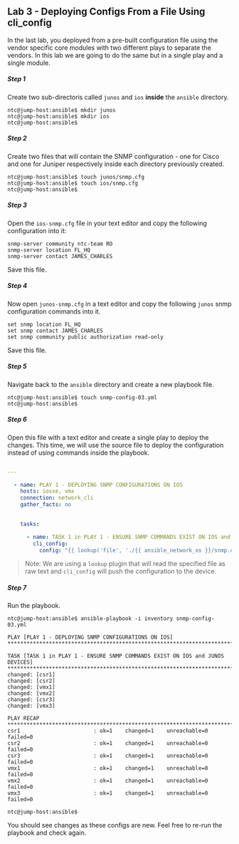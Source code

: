## Lab 3 - Deploying Configs From a File Using cli_config


In the last lab, you deployed from a pre-built configuration file using the vendor specific core modules with two different plays to separate the vendors.
In this lab we are going to do the same but in a single play and a single module.

##### Step 1

Create two sub-directoris called `junos` and `ios` **inside** the `ansible` directory.

```
ntc@jump-host:ansible$ mkdir junos
ntc@jump-host:ansible$ mkdir ios
ntc@jump-host:ansible$

```

##### Step 2

Create two files that will contain the SNMP configuration - one for Cisco and one for Juniper respectively inside each directory previously created.

```
ntc@jump-host:ansible$ touch junos/snmp.cfg
ntc@jump-host:ansible$ touch ios/snmp.cfg
ntc@jump-host:ansible$
```

##### Step 3

Open the `ios-snmp.cfg` file in your text editor and copy the following configuration into it:

```
snmp-server community ntc-team RO
snmp-server location FL_HQ        
snmp-server contact JAMES_CHARLES 

``` 

Save this file.


##### Step 4

Now open `junos-snmp.cfg` in a text editor and copy the following `junos` snmp configuration commands into it.

```
set snmp location FL_HQ
set snmp contact JAMES_CHARLES
set snmp community public authorization read-only
```

Save this file.

##### Step 5

Navigate back to the `ansible` directory and create a new playbook file.

```
ntc@jump-host:ansible$ touch snmp-config-03.yml
ntc@jump-host:ansible$
```

##### Step 6

Open this file with a text editor and create a single play to deploy the changes.
This time, we will use the source file to deploy the configuration instead of using commands inside the playbook.


```yaml

---

  - name: PLAY 1 - DEPLOYING SNMP CONFIGURATIONS ON IOS
    hosts: iosxe, vmx
    connection: network_cli
    gather_facts: no
  

    tasks:

      - name: TASK 1 in PLAY 1 - ENSURE SNMP COMMANDS EXIST ON IOS and JUNOS DEVICES
        cli_config:
          config: "{{ lookup('file', './{{ ansible_network_os }}/snmp.cfg') }}"
```
>Note: We are using a `lookup` plugin that will read the specified file as raw text and `cli_config` will push the configuration to the device.

##### Step 7

Run the playbook.


```
ntc@jump-host:ansible$ ansible-playbook -i inventory snmp-config-03.yml

PLAY [PLAY 1 - DEPLOYING SNMP CONFIGURATIONS ON IOS] ******************************************************************************************************************

TASK [TASK 1 in PLAY 1 - ENSURE SNMP COMMANDS EXIST ON IOS and JUNOS DEVICES] *****************************************************************************************
changed: [csr1]
changed: [csr2]
changed: [vmx1]
changed: [vmx2]
changed: [csr3]
changed: [vmx3]

PLAY RECAP ************************************************************************************************************************************************************
csr1                       : ok=1    changed=1    unreachable=0    failed=0
csr2                       : ok=1    changed=1    unreachable=0    failed=0
csr3                       : ok=1    changed=1    unreachable=0    failed=0
vmx1                       : ok=1    changed=1    unreachable=0    failed=0
vmx2                       : ok=1    changed=1    unreachable=0    failed=0
vmx3                       : ok=1    changed=1    unreachable=0    failed=0 

ntc@jump-host:ansible$
```

You should see changes as these configs are new.  Feel free to re-run the playbook and check again.